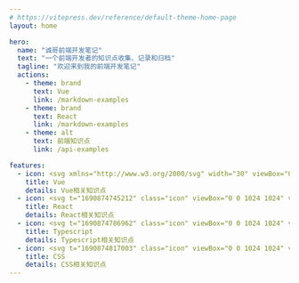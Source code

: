 ```yaml
---
# https://vitepress.dev/reference/default-theme-home-page
layout: home

hero:
  name: "诚哥前端开发笔记"
  text: "一个前端开发者的知识点收集、记录和归档"
  tagline: "欢迎来到我的前端开发笔记"
  actions:
    - theme: brand
      text: Vue
      link: /markdown-examples
    - theme: brand
      text: React
      link: /markdown-examples
    - theme: alt
      text: 前端知识点
      link: /api-examples

features:
  - icon: <svg xmlns="http://www.w3.org/2000/svg" width="30" viewBox="0 0 256 220.8"><path fill="#41B883" d="M204.8 0H256L128 220.8 0 0h97.92L128 51.2 157.44 0h47.36Z"/><path fill="#41B883" d="m0 0 128 220.8L256 0h-51.2L128 132.48 50.56 0H0Z"/><path fill="#35495E" d="M50.56 0 128 133.12 204.8 0h-47.36L128 51.2 97.92 0H50.56Z"/></svg>
    title: Vue
    details: Vue相关知识点
  - icon: <svg t="1690874745212" class="icon" viewBox="0 0 1024 1024" version="1.1" xmlns="http://www.w3.org/2000/svg" p-id="2277" width="200" height="200"><path d="M512 511.8m-80 0a80 80 0 1 0 160 0 80 80 0 1 0-160 0Z" fill="#61DAFB" p-id="2278"></path><path d="M960.5 511.8c0-62.8-73.8-117.2-188.5-150.1 28.9-115.8 18.7-206.9-35.7-238.3-54.5-31.4-138.5 5.3-224.3 88.2-85.8-82.9-169.8-119.6-224.3-88.2-54.4 31.4-64.6 122.6-35.7 238.3C137.3 394.6 63.5 449 63.5 511.8S137.3 629 252 661.9c-28.9 115.7-18.7 206.9 35.7 238.3 13.4 7.8 28.6 11.6 45.2 11.6 39.7 0 87.8-21.8 140-64.2 13-10.6 26.1-22.6 39.1-35.2 13 12.6 26.1 24.6 39.1 35.2 52.2 42.4 100.2 64.2 140 64.2 16.6 0 31.8-3.8 45.2-11.6 54.4-31.4 64.6-122.5 35.7-238.3 114.7-32.9 188.5-87.3 188.5-150.1zM716.8 157.2c35.3 20.4 42.7 94.3 17.6 194.8-36.7-8.4-76.7-14.7-119.3-18.6-24.7-34.9-50.2-66.4-75.8-94 59.2-57.3 114.2-88.4 152-88.4 9.6-0.1 18.2 2 25.5 6.2zM637 584c-13.8 24-28.4 47-43.3 69-26.1 2-53.3 3.1-81.7 3.1-28.3 0-55.5-1.1-81.6-3.1-15-22-29.5-45.1-43.3-69-14.1-24.5-26.7-48.6-38.1-72.2 11.4-23.6 24-47.7 38.1-72.2 14.1-24.5 28.7-47.4 43.4-69.1 26.1-2 53.3-3.1 81.6-3.1 28.3 0 55.5 1.1 81.6 3.1 14.7 21.6 29.3 44.6 43.4 69 14.1 24.5 26.7 48.6 38.1 72.2-11.5 23.7-24.1 47.8-38.2 72.3z m58.8-26.4c11.2 26.6 20.4 52.1 28 76.5-24.9 5.6-51.7 10.4-80.3 14 9.3-14.5 18.4-29.3 27.3-44.6 8.8-15.4 17.1-30.7 25-45.9zM512 756.5c-17.7-19.2-35.1-40.1-52.2-62.6 17.1 0.8 34.5 1.3 52.2 1.3 17.7 0 35.1-0.5 52.2-1.3-17.1 22.5-34.5 43.4-52.2 62.6zM380.5 648.1c-28.6-3.6-55.3-8.4-80.3-14 7.6-24.4 16.8-49.9 28-76.5 7.9 15.2 16.1 30.5 25 45.9 8.9 15.2 18 30 27.3 44.6zM328.2 466c-11.2-26.6-20.4-52.1-28-76.5 24.9-5.6 51.6-10.4 80.2-14-9.2 14.4-18.4 29.2-27.2 44.6-8.8 15.4-17.1 30.7-25 45.9zM512 267.1c17.3 18.7 34.8 39.8 52.1 62.7-17.1-0.8-34.4-1.3-52.1-1.3-17.7 0-35 0.5-52.1 1.3 17.3-22.9 34.8-44 52.1-62.7z m158.7 153c-8.9-15.3-18-30.1-27.2-44.6 28.6 3.6 55.3 8.4 80.2 14-7.6 24.4-16.8 49.9-28 76.5-7.8-15.2-16.1-30.5-25-45.9zM307.2 157.2c7.2-4.2 15.8-6.2 25.6-6.2 37.8 0 92.7 31.1 151.9 88.4-25.6 27.6-51.1 59.2-75.8 94-42.5 3.9-82.6 10.2-119.3 18.6-25.1-100.6-17.6-174.5 17.6-194.8zM102.5 511.8c0-40.8 60.3-84.2 160-112.6 11.1 36 25.6 73.8 43.5 112.6-17.8 38.8-32.4 76.6-43.5 112.6-99.7-28.4-160-71.9-160-112.6z m345.8 305.5c-59.7 48.5-111.1 66.4-141.1 49.2-35.3-20.4-42.7-94.3-17.6-194.8 36.7 8.4 76.7 14.7 119.3 18.6 24.4 34.5 49.9 66.1 75.8 94.2-12.1 11.7-24.2 22.9-36.4 32.8z m268.5 49.2c-29.9 17.3-81.4-0.6-141.1-49.2-12.1-9.9-24.3-21.1-36.5-32.8 26-28.1 51.4-59.7 75.8-94.2 42.5-3.9 82.6-10.2 119.3-18.7 25.2 100.6 17.7 174.5-17.5 194.9z m44.8-242.1c-11.1-36-25.6-73.8-43.5-112.6 17.8-38.8 32.4-76.6 43.5-112.6 99.7 28.5 160 71.9 160 112.6-0.1 40.7-60.4 84.2-160 112.6z" fill="#61DAFB" p-id="2279"></path></svg>
    title: React
    details: React相关知识点
  - icon: <svg t="1690874786962" class="icon" viewBox="0 0 1024 1024" version="1.1" xmlns="http://www.w3.org/2000/svg" p-id="3262" width="200" height="200"><path d="M94.208 94.208v835.584h835.584V94.208H94.208z m634.92096 405.85216v0.012288c8.011776 0.024576 17.119232 0.436224 23.967744 1.179648 27.891712 3.016704 49.6128 15.050752 68.091904 37.715968 9.201664 11.290624 12.34944 16.2304 11.679744 18.343936-0.432128 1.363968-6.746112 5.885952-26.820608 19.21024-19.720192 13.092864-26.07104 17.014784-27.5456 17.014784-1.497088 0-4.614144-3.207168-9.105408-9.365504-8.6528-11.855872-17.485824-17.266688-31.13984-19.070976-14.68416-1.9456-27.856896 2.68288-34.308096 12.058624-5.515264 8.011776-6.3488 20.901888-1.96608 30.26944 5.07904 10.848256 14.270464 16.846848 49.494016 32.290816 40.624128 17.813504 61.210624 30.005248 76.204032 45.13792 16.146432 16.293888 24.326144 35.106816 26.83904 61.718528 1.226752 12.972032-0.272384 28.34432-3.98336 40.843264-9.10336 30.640128-33.66912 53.075968-69.67296 63.635456-9.95328 2.9184-19.214336 4.661248-28.37504 5.332992-13.985792 1.030144-34.002944 0.462848-46.051328-1.29024-30.482432-4.442112-64.892928-22.17984-82.051072-42.2912-8.423424-9.873408-19.177472-26.12224-19.177472-28.9792 0-1.380352 0.684032-2.164736 3.391488-3.885056 8.032256-5.103616 54.054912-31.412224 54.94784-31.412224 0.540672 0 2.945024 2.832384 5.341184 6.295552 5.429248 7.839744 18.78016 21.313536 25.567232 25.808896 5.543936 3.672064 12.634112 6.619136 21.051392 8.747008 4.820992 1.202176 7.3728 1.417216 17.891328 1.417216 10.747904-0.004096 12.951552-0.18432 17.760256-1.476608 12.71808-3.422208 22.644736-10.50624 26.851328-19.156992 1.8432-3.7376 1.880064-4.204544 1.880064-13.27104v-9.40032l-2.260992-4.48512c-5.474304-10.866688-17.270784-18.323456-54.56896-34.47808-17.13152-7.421952-38.11328-17.885184-46.30528-23.0912-18.696192-11.880448-31.653888-25.462784-40.157184-42.088448-8.45824-16.533504-9.71776-22.687744-9.73824-47.548416-0.02048-19.462144-0.053248-19.222528 3.975168-31.643648 3.65568-11.272192 11.139072-23.863296 19.400704-32.64512 16.4864-17.524736 40.577024-28.788736 66.367488-31.029248 3.29728-0.313344 7.716864-0.434176 12.52352-0.41984z m-221.92128 3.844096h0.008192c49.670144 0.024576 78.143488 0.196608 78.600192 0.483328 0.86016 0.53248 0.968704 4.855808 0.968704 32.444416v31.827968l-49.563648 0.180224-49.563648 0.180224v140.724224c0 77.400064-0.157696 141.185024-0.372736 141.748224-0.350208 0.948224-4.163584 1.019904-36.41344 1.019904h-36.018176l-0.372736-1.45408c-0.239616-0.79872-0.415744-64.587776-0.41984-141.750272l-0.012288-140.296192-49.5616-0.176128-49.565696-0.180224v-31.451136c0-24.94464 0.172032-31.625216 0.837632-32.288768 0.681984-0.702464 25.976832-0.882688 134.967296-0.991232 21.01248-0.02048 39.92576-0.03072 56.48384-0.02048z" fill="#0288D1" p-id="3263"></path></svg>
    title: Typescript
    details: Typescript相关知识点
  - icon: <svg t="1690874817003" class="icon" viewBox="0 0 1024 1024" version="1.1" xmlns="http://www.w3.org/2000/svg" p-id="4272" width="200" height="200"><path d="M847.872 240.128v688c0 26.56-21.408 48-48 48h-576c-26.56 0-48-21.44-48-48v-832c0-26.592 21.44-48 48-48h432z" fill="#E9EDED" p-id="4273"></path><path d="M160 768.128v160c0 35.456 28.544 64 64 64h576c35.456 0 64-28.544 64-64v-160H160z" fill="#4BBFEB" p-id="4274"></path><path d="M847.872 240.128h-144c-26.56 0-48-21.44-48-48v-144" fill="#4BBFEB" p-id="4275"></path><path d="M432.256 320.128c-35.2 0-64 28.8-64 64v32c0 18.016-14.016 32-32 32a16 16 0 0 0-15.936 12.992 16 16 0 0 0 0 0.064 16 16 0 0 0 4.736 14.56 16 16 0 0 0 2.496 1.92 16 16 0 0 0 4.448 1.92 16 16 0 0 0 3.136 0.48 16 16 0 0 0 1.12 0.064c17.984 0 32 13.984 32 32v32c0 35.2 28.8 64 64 64a16 16 0 1 0 0-32c-18.016 0-32-13.984-32-32v-32c0-19.136-8.736-36.256-22.208-48a63.68 63.68 0 0 0 22.208-48v-32c0-18.016 13.984-32 32-32a16 16 0 1 0 0-32z m157.856 0a16 16 0 0 0 1.632 32c18.016 0 32 13.984 32 32v32c0 19.168 8.736 36.224 22.208 48-13.44 11.744-22.208 28.864-22.208 48v32c0 18.016-13.984 32-32 32a16 16 0 1 0 0 32c35.2 0 64-28.8 64-64v-32c0-18.016 14.016-32 32-32a16 16 0 0 0 10.368-3.616 16 16 0 0 0 1.216-1.152 16 16 0 0 0-11.584-27.232c-17.984 0-32-13.984-32-32v-32c0-35.2-28.8-64-64-64a16 16 0 0 0-1.6 0z" fill="#4BBFEB" p-id="4276"></path><path d="M334.496 800.128a16 16 0 0 0-3.36 0.672c-41.664 3.712-75.008 37.44-75.008 79.328 0 42.08 33.696 75.904 75.616 79.296a16 16 0 0 0 4.64 0.704h32a16 16 0 1 0 0-32h-29.824c-28.544 0-50.432-21.44-50.432-48s21.888-48 50.432-48h29.568a16 16 0 1 0 0-32h-32a16 16 0 0 0-1.6 0z m128 0a16 16 0 0 0-1.984 0.384c-24.64 1.92-44.384 22.528-44.384 47.616 0 25.28 20.064 46.08 44.992 47.68a16 16 0 0 0 3.008 0.32h32c9.152 0 16 6.848 16 16 0 9.152-6.848 16-16 16h-64a16 16 0 1 0 0 32h64a16 16 0 0 0 3.296-0.384 48.096 48.096 0 0 0 44.704-47.616c0-25.152-19.84-45.888-44.576-47.68a16 16 0 0 0-3.424-0.32h-32a15.616 15.616 0 0 1-16-16c0-9.152 6.848-16 16-16h64a16 16 0 1 0 0-32h-62.88a16 16 0 0 0-1.12 0 16 16 0 0 0-1.6 0z m159.744 0a16 16 0 0 0-1.984 0.384c-24.64 1.92-44.384 22.528-44.384 47.616 0 25.28 20.096 46.08 44.992 47.68a16 16 0 0 0 3.008 0.32h32c9.152 0 16 6.848 16 16 0 9.152-6.848 16-16 16h-64a16 16 0 1 0 0 32h64a16 16 0 0 0 3.328-0.384 48.096 48.096 0 0 0 44.672-47.616c0-25.152-19.84-45.888-44.544-47.68a16 16 0 0 0-3.456-0.32h-32a15.616 15.616 0 0 1-16-16c0-9.152 6.848-16 16-16h64a16 16 0 1 0 0-32h-62.88a16 16 0 0 0-1.12 0 16 16 0 0 0-1.6 0z" fill="#E9EDED" p-id="4277"></path></svg>
    title: CSS
    details: CSS相关知识点
---
```



<!-- <script setup>
import { VPTeamMembers } from 'vitepress/theme'

const members = [
  {
    avatar: 'https://www.github.com/Rakers1024.png',
    name: 'Chengzz',
    title: '前端工程师',
    links: [
      { icon: 'github', link: 'https://github.com/Rakers1024' },
      // { icon: 'twitter', link: 'https://twitter.com/Rakers4096' }
    ]
  }
]
</script>
<VPTeamMembers :members="members" style="margin-top:20px;" /> -->

<script setup>
import {
  VPTeamPage,
  VPTeamPageTitle,
  VPTeamMembers
} from 'vitepress/theme'

const members = [
  {
    avatar: 'https://www.github.com/Rakers1024.png',
    name: 'Chengzz',
    title: '前端工程师',
    links: [
      { icon: 'github', link: 'https://github.com/Rakers1024' },
      { icon: {svg:`<svg t="1690875655396" class="icon" viewBox="0 0 1024 1024" version="1.1" xmlns="http://www.w3.org/2000/svg" p-id="10546" width="200" height="200"><path d="M512 32C246.912 32 32 246.848 32 512s214.912 480 480 480c265.152 0 480-214.848 480-480S777.152 32 512 32zM320.256 143.04c20.864-10.88 42.688-20.16 65.408-27.392-23.616 34.624-43.968 78.656-59.904 129.6-23.808-15.232-37.76-33.472-37.76-53.248 0-17.984 12.224-34.56 32.256-48.96zM227.136 209.344c7.424 37.568 36.864 71.296 82.752 96.512-11.84 53.376-19.2 112.064-21.12 174.144H97.6a414.464 414.464 0 0 1 129.536-270.656z m0 605.312A414.464 414.464 0 0 1 97.6 544h191.104c1.92 62.08 9.344 120.768 21.184 174.144-45.888 25.088-75.328 58.944-82.752 96.512z m93.12 66.304C300.224 866.56 288 849.92 288 832c0-19.776 13.952-38.08 37.76-53.312 15.936 51.008 36.288 94.976 59.904 129.664a411.392 411.392 0 0 1-65.408-27.392z m159.744 38.656c-40.192-21.184-74.816-81.856-97.92-165.568a425.536 425.536 0 0 1 97.92-16.704v182.272z m0-245.824a454.592 454.592 0 0 0-111.68 20.288A966.4 966.4 0 0 1 352.64 544H480v129.792z m0-193.792H352.64a966.4 966.4 0 0 1 15.68-150.08 460.608 460.608 0 0 0 111.68 20.352V480z m0-193.344a432.512 432.512 0 0 1-97.92-16.704c23.104-83.712 57.728-144.32 97.92-165.568v182.272z m316.864-77.312A414.08 414.08 0 0 1 926.336 480h-191.104c-1.92-62.08-9.344-120.768-21.184-174.144 45.952-25.152 75.392-58.944 82.816-96.512z m-93.12-66.304c20.032 14.4 32.256 30.976 32.256 48.96 0 19.776-13.952 38.016-37.76 53.248-15.936-50.944-36.288-94.976-59.968-129.6a409.6 409.6 0 0 1 65.472 27.392zM544 104.384c40.256 21.248 74.88 81.856 97.92 165.568a432.512 432.512 0 0 1-97.92 16.704V104.384z m0 245.888a460.096 460.096 0 0 0 111.68-20.288c8.64 45.888 14.144 96.448 15.68 150.016H544V350.272z m0 193.728h127.36c-1.536 53.568-7.04 104.128-15.68 150.144a454.016 454.016 0 0 0-111.68-20.288V544z m0 375.616v-182.272a425.536 425.536 0 0 1 97.92 16.704c-23.04 83.712-57.664 144.384-97.92 165.568z m159.744-38.656c-20.864 10.88-42.688 20.16-65.408 27.456 23.616-34.688 44.032-78.656 59.968-129.664 23.808 15.232 37.76 33.536 37.76 53.312-0.064 17.856-12.288 34.496-32.32 48.896z m93.12-66.304c-7.424-37.568-36.928-71.36-82.816-96.512a936.96 936.96 0 0 0 21.184-174.144h191.104a414.08 414.08 0 0 1-129.472 270.656z" fill="" p-id="10547"></path></svg>`}, link: 'https://www.chengzz.com' },
      // { icon: 'twitter', link: 'https://twitter.com/Rakers4096' }
    ]
  }
]
</script>

<VPTeamPage>
  <VPTeamPageTitle>
    <template #title>
      关于团队
    </template>
    <template #lead>
      诚哥前端开发笔记 暂由我一人开发维护。
    </template>
  </VPTeamPageTitle>
  <VPTeamMembers
    :members="members"
  />
</VPTeamPage>